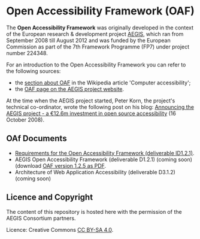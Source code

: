 # Open Accessibility Framework (OAF)

The **Open Accessibility Framework** was originally developed in the context
of the European research & development project 
[AEGIS](http://www.aegis-project.eu/), 
which ran from September 2008 till August 2012
and was funded by the European Commission as part of the 
7th Framework Programme (FP7) under project number 224348. 

For an introduction to the Open Accessibility Framework you can refer to the 
following sources: 
* the [section about OAF](https://en.wikipedia.org/wiki/Computer_accessibility#Open_Accessibility_Framework)
in the Wikipedia article 'Computer accessibility';
* the [OAF page on the AEGIS project website](http://www.aegis-project.eu/index.php?option=com_content&view=article&id=176&Itemid=73).

At the time when the AEGIS project started, Peter Korn, the project's technical
co-ordinator, wrote the following post on his blog:
[Announcing the AEGIS project - a €12.6m investment in open source accessibility](https://blogs.oracle.com/korn/entry/announcing_the_aegis_project_a) 
(16 October 2008).

## OAf Documents
* [Requirements for the Open Accessibility Framework (deliverable ID1.2.1)](https://github.com/cstrobbe/OAF-requirements).
* AEGIS Open Accessibility Framework (deliverable D1.2.1) (coming soon)
(download [OAF version 1.2.5 as PDF](http://www.aegis-project.eu/images/Deliverables/AEGIS_OAF_v1.2.5.pdf).
* Architecture of Web Application Accessibility (deliverable D3.1.2) (coming soon)

## Licence and Copyright

The content of this repository is hosted here with the permission of the AEGIS
Consortium partners. 

Licence: Creative Commons [CC BY-SA 4.0](LICENCE.html).

